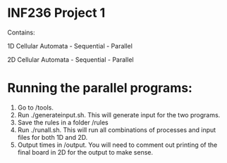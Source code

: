 # INF236 Project 1
Contains:

1D Cellular Automata
	-	Sequential
	-	Parallel

2D Cellular Automata
	-	Sequential
	-	Parallel

# Running the parallel programs:
1. Go to /tools.
2. Run ./generateinput.sh. This will generate input for the two programs.
3. Save the rules in a folder /rules
4. Run ./runall.sh. This will run all combinations of processes and input files for both 1D and 2D.
5. Output times in /output. You will need to comment out printing of the final board in 2D for the output to make sense.